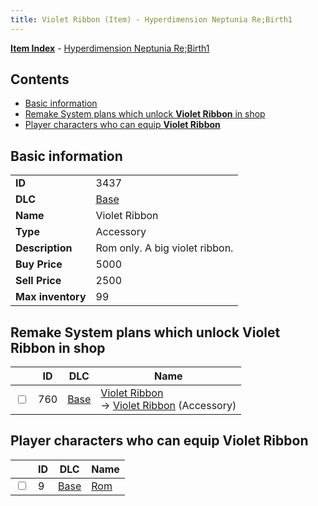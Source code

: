 ```yaml
---
title: Violet Ribbon (Item) - Hyperdimension Neptunia Re;Birth1
---
```


[**Item Index**](/neptunia/rb1/item/index.html) - [Hyperdimension Neptunia Re;Birth1](/neptunia/rb1)

## Contents

- [Basic information](#basic-information)
- [Remake System plans which unlock **Violet Ribbon** in shop](#remake-system-plans-which-unlock-violet-ribbon-in-shop)
- [Player characters who can equip **Violet Ribbon**](#player-characters-who-can-equip-violet-ribbon)
## Basic information

|   |   |
| -- | -- |
| **ID** | 3437 |
| **DLC** | [Base](/neptunia/rb1/dlc/1-base.html) |
| **Name** | Violet Ribbon |
| **Type** | Accessory |
| **Description** | Rom only. A big violet ribbon. |
| **Buy Price** | 5000 |
| **Sell Price** | 2500 |
| **Max inventory** | 99 |


## Remake System plans which unlock **Violet Ribbon** in shop

|    | ID | DLC | Name |
| -- | -- | --- | ---- |
| <input type="checkbox" id="rb1-remake-1-760" class="trackbox" /> | 760 | [Base](/neptunia/rb1/dlc/1-base.html) | [Violet Ribbon](/neptunia/rb1/remake/1-760-violet-ribbon.html)<br /> → [Violet Ribbon](/neptunia/rb1/item/1-3437-violet-ribbon.html) (Accessory) |


## Player characters who can equip **Violet Ribbon**

|    | ID | DLC | Name |
| -- | -- | --- | ---- |
| <input type="checkbox" id="rb1-player-1-9" class="trackbox" /> | 9 | [Base](/neptunia/rb1/dlc/1-base.html) | [Rom](/neptunia/rb1/player/1-9-rom.html) |
